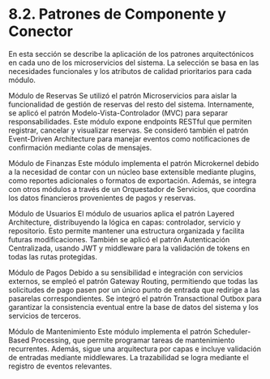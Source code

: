 # 8.2. Patrones de Componente y Conector

En esta sección se describe la aplicación de los patrones arquitectónicos en cada uno de los microservicios del sistema. La selección se basa en las necesidades funcionales y los atributos de calidad prioritarios para cada módulo.

Módulo de Reservas
Se utilizó el patrón Microservicios para aislar la funcionalidad de gestión de reservas del resto del sistema. Internamente, se aplicó el patrón Modelo-Vista-Controlador (MVC) para separar responsabilidades. Este módulo expone endpoints RESTful que permiten registrar, cancelar y visualizar reservas. Se consideró también el patrón Event-Driven Architecture para manejar eventos como notificaciones de confirmación mediante colas de mensajes.

Módulo de Finanzas
Este módulo implementa el patrón Microkernel debido a la necesidad de contar con un núcleo base extensible mediante plugins, como reportes adicionales o formatos de exportación. Además, se integra con otros módulos a través de un Orquestador de Servicios, que coordina los datos financieros provenientes de pagos y reservas.

Módulo de Usuarios
El módulo de usuarios aplica el patrón Layered Architecture, distribuyendo la lógica en capas: controlador, servicio y repositorio. Esto permite mantener una estructura organizada y facilita futuras modificaciones. También se aplicó el patrón Autenticación Centralizada, usando JWT y middleware para la validación de tokens en todas las rutas protegidas.

Módulo de Pagos
Debido a su sensibilidad e integración con servicios externos, se empleó el patrón Gateway Routing, permitiendo que todas las solicitudes de pago pasen por un único punto de entrada que redirige a las pasarelas correspondientes. Se integró el patrón Transactional Outbox para garantizar la consistencia eventual entre la base de datos del sistema y los servicios de terceros.

Módulo de Mantenimiento
Este módulo implementa el patrón Scheduler-Based Processing, que permite programar tareas de mantenimiento recurrentes. Además, sigue una arquitectura por capas e incluye validación de entradas mediante middlewares. La trazabilidad se logra mediante el registro de eventos relevantes.
